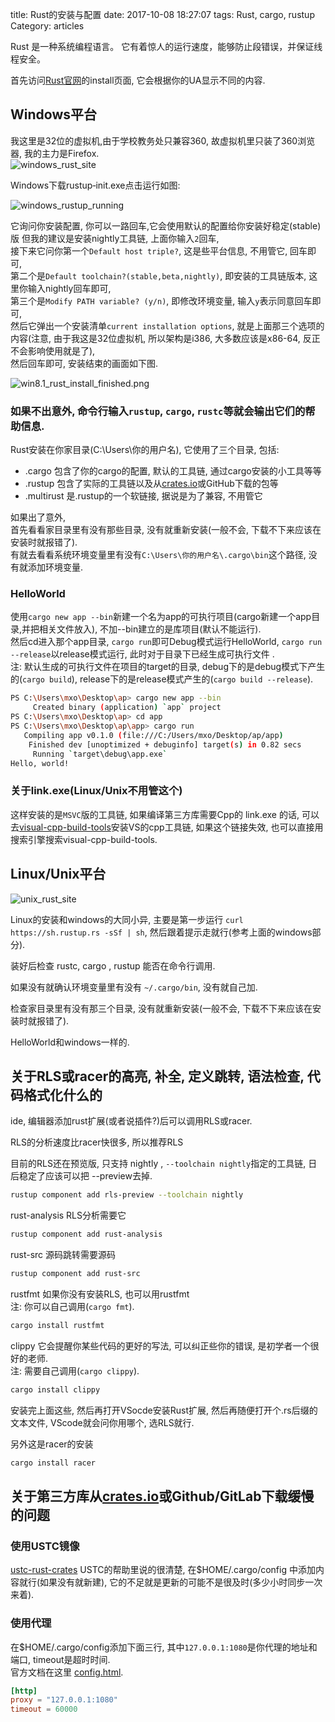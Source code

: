 title: Rust的安装与配置
date: 2017-10-08 18:27:07
tags: Rust, cargo, rustup
Category: articles

Rust 是一种系统编程语言。 它有着惊人的运行速度，能够防止段错误，并保证线程安全。 

首先访问[Rust官网](https://www.rust-lang.org/zh-CN/install.html)的install页面, 它会根据你的UA显示不同的内容.

## Windows平台
我这里是32位的虚拟机,由于学校教务处只兼容360, 故虚拟机里只装了360浏览器, 我的主力是Firefox.  
![windows_rust_site](http://oxi7w27n4.bkt.clouddn.com//qiniu/github/blog/bg/content/images/VirtualBox_win8.1_Rust_Home.png)


Windows下载rustup‑init.exe点击运行如图:

![windows_rustup_running](http://oxi7w27n4.bkt.clouddn.com//qiniu/github/blog/bg/content/images/VirtualBox_win8.1_rustup_running.png)

它询问你安装配置, 你可以一路回车,它会使用默认的配置给你安装好稳定(stable)版
但我的建议是安装nightly工具链, 上面你输入`2`回车,   
接下来它问你第一个`Default host triple?`, 这是些平台信息, 不用管它, 回车即可,  
第二个是`Default toolchain?(stable,beta,nightly)`, 即安装的工具链版本, 这里你输入nightly回车即可,  
第三个是`Modify PATH variable? (y/n)`, 即修改环境变量, 输入`y`表示同意回车即可,  
然后它弹出一个安装清单`current installation options`, 就是上面那三个选项的内容(注意, 由于我这是32位虚拟机, 所以架构是i386, 大多数应该是x86-64, 反正不会影响使用就是了),  
然后回车即可, 安装结束的画面如下图.

![win8.1_rust_install_finished.png](http://oxi7w27n4.bkt.clouddn.com//qiniu/github/blog/bg/content/images/VirtualBox_win8.1_rust_install_finished.png)

### 如果不出意外, 命令行输入`rustup`, `cargo`, `rustc`等就会输出它们的帮助信息.

Rust安装在你家目录(C:\Users\你的用户名), 它使用了三个目录, 包括:

* .cargo    包含了你的cargo的配置, 默认的工具链, 通过cargo安装的小工具等等
* .rustup   包含了实际的工具链以及从[crates.io](https://crates.io/crates/)或GitHub下载的包等
* .multirust  是.rustup的一个软链接, 据说是为了兼容, 不用管它

如果出了意外,  
首先看看家目录里有没有那些目录, 没有就重新安装(一般不会, 下载不下来应该在安装时就报错了).  
有就去看看系统环境变量里有没有`C:\Users\你的用户名\.cargo\bin`这个路径, 没有就添加环境变量.

### HelloWorld
使用`cargo new app --bin`新建一个名为app的可执行项目(cargo新建一个app目录,并把相关文件放入), 不加--bin建立的是库项目(默认不能运行).  
然后cd进入那个app目录, `cargo run`即可Debug模式运行HelloWorld, `cargo run --release`以release模式运行, 此时对于目录下已经生成可执行文件 .  
注: 默认生成的可执行文件在项目的target的目录, debug下的是debug模式下产生的(`cargo build`), release下的是release模式产生的(`cargo build --release`).

```sh
PS C:\Users\mxo\Desktop\ap> cargo new app --bin
     Created binary (application) `app` project
PS C:\Users\mxo\Desktop\ap> cd app
PS C:\Users\mxo\Desktop\ap\app> cargo run
   Compiling app v0.1.0 (file:///C:/Users/mxo/Desktop/ap/app)
    Finished dev [unoptimized + debuginfo] target(s) in 0.82 secs
     Running `target\debug\app.exe`
Hello, world!
```

### 关于link.exe(Linux/Unix不用管这个)

这样安装的是`MSVC`版的工具链, 如果编译第三方库需要Cpp的 link.exe 的话, 可以去[visual-cpp-build-tools](http://landinghub.visualstudio.com/visual-cpp-build-tools)安装VS的cpp工具链, 如果这个链接失效, 也可以直接用搜索引擎搜索visual-cpp-build-tools.

## Linux/Unix平台
![unix_rust_site](http://oxi7w27n4.bkt.clouddn.com//qiniu/github/blog/bg/content/images/Linux_Rust_Home.png)

Linux的安装和windows的大同小异, 主要是第一步运行 `curl https://sh.rustup.rs -sSf | sh`, 然后跟着提示走就行(参考上面的windows部分).

装好后检查 rustc, cargo , rustup 能否在命令行调用. 

如果没有就确认环境变量里有没有 `~/.cargo/bin`, 没有就自己加.  

检查家目录里有没有那三个目录, 没有就重新安装(一般不会, 下载不下来应该在安装时就报错了). 

HelloWorld和windows一样的.

## 关于RLS或racer的高亮, 补全, 定义跳转, 语法检查, 代码格式化什么的

ide, 编辑器添加rust扩展(或者说插件?)后可以调用RLS或racer.

RLS的分析速度比racer快很多, 所以推荐RLS


目前的RLS还在预览版, 只支持 nightly , `--toolchain nightly`指定的工具链, 日后稳定了应该可以把 --preview去掉.
```sh
rustup component add rls-preview --toolchain nightly
```

rust-analysis RLS分析需要它
```sh
rustup component add rust-analysis
```

rust-src 源码跳转需要源码
```sh
rustup component add rust-src
```

rustfmt 如果你没有安装RLS, 也可以用rustfmt  
注: 你可以自己调用(`cargo fmt`).
```sh
cargo install rustfmt
```

clippy 它会提醒你某些代码的更好的写法, 可以纠正些你的错误, 是初学者一个很好的老师.  
注: 需要自己调用(`cargo clippy`).
```sh
cargo install clippy
```

安装完上面这些, 然后再打开VSocde安装Rust扩展, 然后再随便打开个.rs后缀的文本文件, VScode就会问你用哪个, 选RLS就行.

另外这是racer的安装
```sh
cargo install racer
```

## 关于第三方库从[crates.io](https://crates.io/crates/)或Github/GitLab下载缓慢的问题

### 使用USTC镜像
[ustc-rust-crates](http://mirrors.ustc.edu.cn/help/rust-crates.html)
USTC的帮助里说的很清楚, 在$HOME/.cargo/config 中添加内容就行(如果没有就新建), 它的不足就是更新的可能不是很及时(多少小时同步一次来着).

### 使用代理

在$HOME/.cargo/config添加下面三行, 其中`127.0.0.1:1080`是你代理的地址和端口, timeout是超时时间.  
官方文档在这里 [config.html](http://doc.crates.io/config.html). 
```toml
[http]
proxy = "127.0.0.1:1080"
timeout = 60000
```